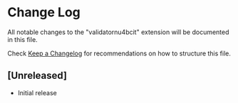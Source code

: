 # Change Log

All notable changes to the "validatornu4bcit" extension will be documented in this file.

Check [Keep a Changelog](http://keepachangelog.com/) for recommendations on how to structure this file.

## [Unreleased]

- Initial release